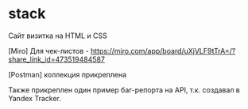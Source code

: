 # stack
Сайт визитка на HTML и CSS

[Miro] Для чек-листов - https://miro.com/app/board/uXjVLF9tTrA=/?share_link_id=473519484587

[Postman] коллекция прикреплена

Также прикреплен один пример баг-репорта на API, т.к. создавал в Yandex Tracker.
